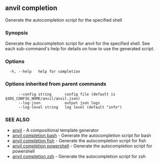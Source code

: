 ## anvil completion

Generate the autocompletion script for the specified shell

### Synopsis

Generate the autocompletion script for anvil for the specified shell.
See each sub-command's help for details on how to use the generated script.


### Options

```
  -h, --help   help for completion
```

### Options inherited from parent commands

```
      --config string      config file (default is $XDG_CONFIG_HOME/anvil/anvil.json)
      --log-json           output json logs
      --log-level string   log level (default "info")
```

### SEE ALSO

* [anvil](anvil.md)	 - A compositional template generator
* [anvil completion bash](anvil_completion_bash.md)	 - Generate the autocompletion script for bash
* [anvil completion fish](anvil_completion_fish.md)	 - Generate the autocompletion script for fish
* [anvil completion powershell](anvil_completion_powershell.md)	 - Generate the autocompletion script for powershell
* [anvil completion zsh](anvil_completion_zsh.md)	 - Generate the autocompletion script for zsh

